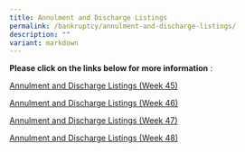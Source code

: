 ```yaml
---
title: Annulment and Discharge Listings
permalink: /bankruptcy/annulment-and-discharge-listings/
description: ""
variant: markdown
---
```

**Please click on the links below for more information**&nbsp;:<br>

[Annulment and Discharge Listings (Week 45)](/files/(091123)annulmentanddischargelistings(week45).pdf)<br>

[Annulment and Discharge Listings (Week 46)](/files/171123annulmentanddischargelistingsweek46.pdf)<br>

[Annulment and Discharge Listings (Week 47)](/files/301123AnnulmentandDischargeListingsWeek47.pdf)<br>

[Annulment and Discharge Listings (Week 48)](/files/301123BankruptcyOrdersmadeon21NovemberWeek48.pdf)
